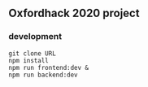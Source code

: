 ## Oxfordhack 2020 project

### development

```
git clone URL
npm install
npm run frontend:dev &
npm run backend:dev
```